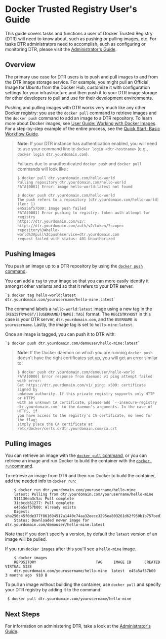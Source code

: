 <!--[metadata]>
+++
title = "User guide"
description = "Documentation describing basic use of Docker Trusted Registry"
keywords = ["docker, documentation, about, technology, hub,  enterprise"]
[menu.main]
parent="smn_dhe"
weight=2
+++
<![end-metadata]-->



# Docker Trusted Registry User's Guide

This guide covers tasks and functions a user of Docker Trusted Registry (DTR) will
need to know about, such as pushing or pulling images, etc. For tasks DTR
administrators need to accomplish, such as configuring or monitoring DTR, please
visit the [Administrator's Guide](adminguide.md).

## Overview

The primary use case for DTR users is to push and pull images to and from the
DTR image storage service. For example, you might pull an Official Image for
Ubuntu from the Docker Hub, customize it with configuration settings for your
infrastructure and then push it to your DTR image storage for other developers
to pull and use for their development environments.

Pushing and pulling images with DTR works very much like any other Docker
registry: you use the `docker pull` command to retrieve images and the `docker
push` command to add an image to a DTR repository. To learn more about Docker
images, see
[User Guide: Working with Docker Images](https://docs.docker.com/userguide/dockerimages/). For a step-by-step
example of the entire process, see the
[Quick Start: Basic Workflow Guide](quick-start.md).

> **Note**: If your DTR instance has authentication enabled, you will need to
>use your command line to `docker login <dtr-hostname>` (e.g., `docker login
> dtr.yourdomain.com`).
>
> Failures due to unauthenticated `docker push` and `docker pull` commands will
> look like :
>
>     $ docker pull dtr.yourdomain.com/hello-world
>     Pulling repository dtr.yourdomain.com/hello-world
>     FATA[0001] Error: image hello-world:latest not found
>
>     $ docker push dtr.yourdomain.com/hello-world
>     The push refers to a repository [dtr.yourdomain.com/hello-world] (len: 1)
>     e45a5af57b00: Image push failed
>     FATA[0001] Error pushing to registry: token auth attempt for registry
>     https://dtr.yourdomain.com/v2/:
>     https://dtr.yourdomain.com/auth/v2/token/?scope=
>     repository%3Ahello-world%3Apull%2Cpush&service=dtr.yourdomain.com
>     request failed with status: 401 Unauthorized

## Pushing Images

You push an image up to a DTR repository by using the
[`docker push` command](https://docs.docker.com/reference/commandline/push).

You can add a `tag` to your image so that you can more easily identify it
amongst other variants and so that it refers to your DTR server.

    `$ docker tag hello-world:latest dtr.yourdomain.com/yourusername/hello-mine:latest`

The command labels a `hello-world:latest` image using a new tag in the
`[REGISTRYHOST/][USERNAME/]NAME[:TAG]` format.  The `REGISTRYHOST` in this
case is your DTR server, `dtr.yourdomain.com`, and the `USERNAME` is
`yourusername`. Lastly, the image tag is set to `hello-mine:latest`.

Once an image is tagged, you can push it to DTR with:

    `$ docker push dtr.yourdomain.com/demouser/hello-mine:latest`
    
> **Note**: If the Docker daemon on which you are running `docker push` doesn't
> have the right certificates set up, you will get an error similar to:
>
>     $ docker push dtr.yourdomain.com/demouser/hello-world
>     FATA[0000] Error response from daemon: v1 ping attempt failed with error:
>     Get https://dtr.yourdomain.com/v1/_ping: x509: certificate signed by
>     unknown authority. If this private registry supports only HTTP or HTTPS
>     with an unknown CA certificate, please add `--insecure-registry
>     dtr.yourdomain.com` to the daemon's arguments. In the case of HTTPS, if
>     you have access to the registry's CA certificate, no need for the flag;
>     simply place the CA certificate at
>     /etc/docker/certs.d/dtr.yourdomain.com/ca.crt

## Pulling images

You can retrieve an image with the
[`docker pull` command](https://docs.docker.com/reference/commandline/run),
or you can retrieve an image and run Docker to build the container with the
[`docker run`command](https://docs.docker.com/reference/commandline/run).

To retrieve an image from DTR and then run Docker to build the container, add
the needed info to `docker run`:

        $ docker run dtr.yourdomain.com/yourusername/hello-mine
        latest: Pulling from dtr.yourdomain.com/yourusername/hello-mine
        511136ea3c5a: Pull complete
        31cbccb51277: Pull complete
        e45a5af57b00: Already exists
        Digest: sha256:45f0de377f861694517a1440c74aa32eecc3295ea803261d62f950b1b757bed1
        Status: Downloaded newer image for dtr.yourdomain.com/demouser/hello-mine:latest

Note that if you don't specify a version, by default the `latest` version of an
image will be pulled.

If you run `docker images` after this you'll see a `hello-mine` image.

        $ docker images
        REPOSITORY                           TAG     IMAGE ID      CREATED       VIRTUAL SIZE
        dtr.yourdomain.com/yourusername/hello-mine  latest  e45a5af57b00  3 months ago  910 B

To pull an image without building the container, use `docker pull` and specify
your DTR registry by adding it to the command:

     $ docker pull dtr.yourdomain.com/yourusername/hello-mine


## Next Steps

For information on administering DTR, take a look at the
[Administrator's Guide](adminguide.md).


<!--TODO:

* mention that image aliases that are not in the same repository are not updated - either on push or pull
* but that multiple tags in one repo are pushed if you don't specify the `:tag` (ie, `imagename` does not always mean `imagename:latest`)
* show what happens for non-latest, and when there are more than one tag in a repo
* explain the fully-qualified repo/image name
* explain how to remove an image from DTR -->

